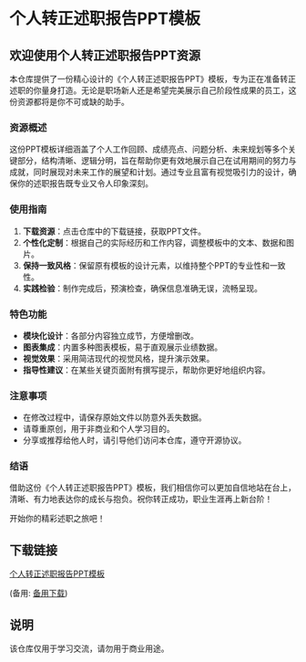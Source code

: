 # 个人转正述职报告PPT模板

## 欢迎使用个人转正述职报告PPT资源

本仓库提供了一份精心设计的《个人转正述职报告PPT》模板，专为正在准备转正述职的你量身打造。无论是职场新人还是希望完美展示自己阶段性成果的员工，这份资源都将是你不可或缺的助手。

### 资源概述

这份PPT模板详细涵盖了个人工作回顾、成绩亮点、问题分析、未来规划等多个关键部分，结构清晰、逻辑分明，旨在帮助你更有效地展示自己在试用期间的努力与成就，同时展现对未来工作的展望和计划。通过专业且富有视觉吸引力的设计，确保你的述职报告既专业又令人印象深刻。

### 使用指南

1. **下载资源**：点击仓库中的下载链接，获取PPT文件。
2. **个性化定制**：根据自己的实际经历和工作内容，调整模板中的文本、数据和图片。
3. **保持一致风格**：保留原有模板的设计元素，以维持整个PPT的专业性和一致性。
4. **实践检验**：制作完成后，预演检查，确保信息准确无误，流畅呈现。

### 特色功能

- **模块化设计**：各部分内容独立成节，方便增删改。
- **图表集成**：内置多种图表模板，易于直观展示业绩数据。
- **视觉效果**：采用简洁现代的视觉风格，提升演示效果。
- **指导性建议**：在某些关键页面附有撰写提示，帮助你更好地组织内容。

### 注意事项

- 在修改过程中，请保存原始文件以防意外丢失数据。
- 请尊重原创，用于非商业和个人学习目的。
- 分享或推荐给他人时，请引导他们访问本仓库，遵守开源协议。

### 结语

借助这份《个人转正述职报告PPT》模板，我们相信你可以更加自信地站在台上，清晰、有力地表达你的成长与抱负。祝你转正成功，职业生涯再上新台阶！

开始你的精彩述职之旅吧！

## 下载链接
[个人转正述职报告PPT模板](https://pan.quark.cn/s/bb792304eee1) 

(备用: [备用下载](https://pan.baidu.com/s/1EqXdyVXVVWy2nsC9MSK8Hg?pwd=1234))

## 说明

该仓库仅用于学习交流，请勿用于商业用途。

